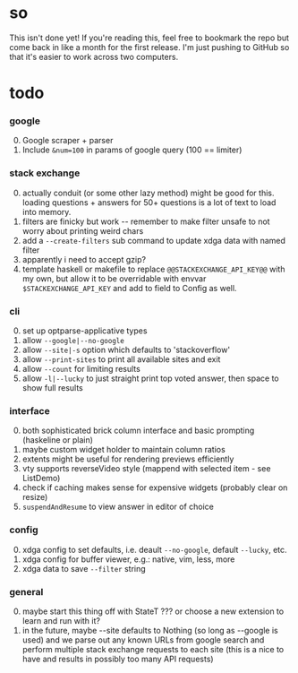 # so

This isn't done yet! If you're reading this, feel free to bookmark the repo
but come back in like a month for the first release. I'm just pushing to GitHub
so that it's easier to work across two computers.

# todo

### google
0. Google scraper + parser
1. Include `&num=100` in params of google query (100 == limiter)

### stack exchange
0. actually conduit (or some other lazy method) might be good for this.
loading questions + answers for 50+ questions is a lot of text to load into memory.
1. filters are finicky but work -- remember to make filter unsafe to not
worry about printing weird chars
2. add a `--create-filters` sub command to update xdga data with named filter
3. apparently i need to accept gzip?
4. template haskell or makefile to replace `@@STACKEXCHANGE_API_KEY@@` with my own, but
allow it to be overridable with envvar `$STACKEXCHANGE_API_KEY` and add to field to Config as well.

### cli
0. set up optparse-applicative types
1. allow `--google|--no-google`
2. allow `--site|-s` option which defaults to 'stackoverflow'
3. allow `--print-sites` to print all available sites and exit
4. allow `--count` for limiting results
5. allow `-l|--lucky` to just straight print top voted answer, then space to show full results

### interface
0. both sophisticated brick column interface and basic prompting (haskeline or plain)
1. maybe custom widget holder to maintain column ratios
2. extents might be useful for rendering previews efficiently
3. vty supports reverseVideo style (mappend with selected item - see ListDemo)
4. check if caching makes sense for expensive widgets (probably clear on resize)
5. `suspendAndResume` to view answer in editor of choice

### config
0. xdga config to set defaults, i.e. deault `--no-google`, default `--lucky`, etc.
2. xdga config for buffer viewer, e.g.: native, vim, less, more
1. xdga data to save `--filter` string

### general
0. maybe start this thing off with StateT ??? or choose a new extension to learn and run with it?
1. in the future, maybe --site defaults to Nothing (so long as --google is used)
and we parse out any known URLs from google search and perform multiple stack exchange requests
to each site (this is a nice to have and results in possibly too many API requests)
